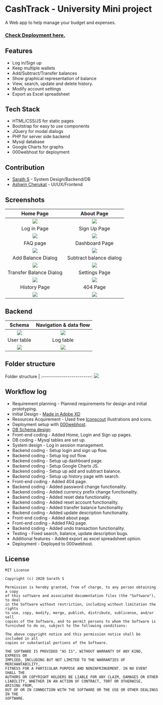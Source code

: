 # CashTrack - University Mini project  

A Web app to help manage your budget and expenses.  

### [Check Deployment here.](https://cashtrk.000webhostapp.com/)

## Features   
* Log in/Sign up
* Keep multiple wallets
* Add/Subtract/Transfer balances
* Show graphical representation of balance
* View, search, update and delete history.
* Modify account settings
* Export as Excel spreadsheet

## Tech Stack
* HTML/CSS/JS for static pages
* Bootstrap for easy to use components
* JQuery for modal dialogs
* PHP for server side backend
* Mysql database
* Google Charts for graphs
* 000webhost for deployment

## Contribution
* [Sarath S](https://github.com/Sharkaboi) - System Design/Backend/DB
* [Ashwin Cherukat](https://github.com/LegolasGreenleaf1999) - UI/UX/Frontend

## Screenshots
Home Page            |  About Page 
:-------------------------:|:-------------------------:
![](assets/screenshots/Home%20Page.png)  |  ![](assets/screenshots/About%20Us.png)
Log in Page            |   Sign Up Page
![](assets/screenshots/Login%20Page.png)  |  ![](assets/screenshots/Sign%20Up%20Page.png)
FAQ page            |  Dashboard Page 
![](assets/screenshots/FAQ.png)  |  ![](assets/screenshots/Dashboard.png)
Add Balance Dialog            |  Subtract balance dialog
![](assets/screenshots/Add%20to%20Balance.png)  |  ![](assets/screenshots/Subtract%20from%20balance.png)
Transfer Balance Dialog            |  Settings Page
![](assets/screenshots/Transfer%20Balance.png)  |  ![](assets/screenshots/Settings.png)
History Page            |  404 Page 
![](assets/screenshots/History.png)  |  ![](assets/screenshots/404.png)

## Backend 
Schema            |  Navigation & data flow
:-------------------------:|:-------------------------:
![](assets/screenshots/schema.png)  |  ![](assets/screenshots/CashTrack%20Flow.jpg)
User table           |  Log table
![](assets/screenshots/User%20table.png)  |  ![](assets/screenshots/Log%20table.png)

## Folder structure 
Folder structure          |
:-------------------------:
![](assets/screenshots/Folder%20Structure.png) 

## Workflow log
* Requirement planning - Planned requirements for design and initial prototyping.
* Initial Design - [Made in Adobe XD](https://github.com/Sharkaboi/CashTrack/tree/main/assets/design)
* Resources Acquirement - Used free [Iconscout](https://iconscout.com/) illustrations and icons.
*  Deployment setup with [000webhost](https://000webhost.com/).
* [DB Schema design](https://github.com/Sharkaboi/CashTrack/blob/main/assets/screenshots/schema.png)
* Front-end coding - Added Home, Login and Sign up pages.
* DB coding - Mysql tables are set up.
* System design - Log in session management.
* Backend coding - Setup login and sign up flow.
* Backend coding - Setup log out flow.
* Backend coding - Setup up dashboard page.
* Backend coding - Setup Google Charts JS.
* Backend coding - Setup up add and subtract balance.
* Backend coding - Setup up history page with search.
* Front-end coding - Added 404 page.
* Backend coding - Added password change functionality.
* Backend coding - Added currency prefix change functionality.
* Backend coding - Added reset data functionality.
* Backend coding - Added reset account functionality.
* Backend coding - Added transfer balance functionality.
* Backend coding - Added update description functionality.
* Front-end coding - Added about page.
* Front-end coding - Added FAQ page.
* Backend coding - Added undo transaction functionality.
* Testing - Fixed search, balance, update description bugs.
* Additional features - Added export as excel spreadsheet option.
* Deployment - Deployed to 000webhost.


## License 
```
MIT License

Copyright (c) 2020 Sarath S

Permission is hereby granted, free of charge, to any person obtaining a copy
of this software and associated documentation files (the "Software"), to deal
in the Software without restriction, including without limitation the rights
to use, copy, modify, merge, publish, distribute, sublicense, and/or sell
copies of the Software, and to permit persons to whom the Software is
furnished to do so, subject to the following conditions:

The above copyright notice and this permission notice shall be included in all
copies or substantial portions of the Software.

THE SOFTWARE IS PROVIDED "AS IS", WITHOUT WARRANTY OF ANY KIND, EXPRESS OR
IMPLIED, INCLUDING BUT NOT LIMITED TO THE WARRANTIES OF MERCHANTABILITY,
FITNESS FOR A PARTICULAR PURPOSE AND NONINFRINGEMENT. IN NO EVENT SHALL THE
AUTHORS OR COPYRIGHT HOLDERS BE LIABLE FOR ANY CLAIM, DAMAGES OR OTHER
LIABILITY, WHETHER IN AN ACTION OF CONTRACT, TORT OR OTHERWISE, ARISING FROM,
OUT OF OR IN CONNECTION WITH THE SOFTWARE OR THE USE OR OTHER DEALINGS IN THE
SOFTWARE.

```
